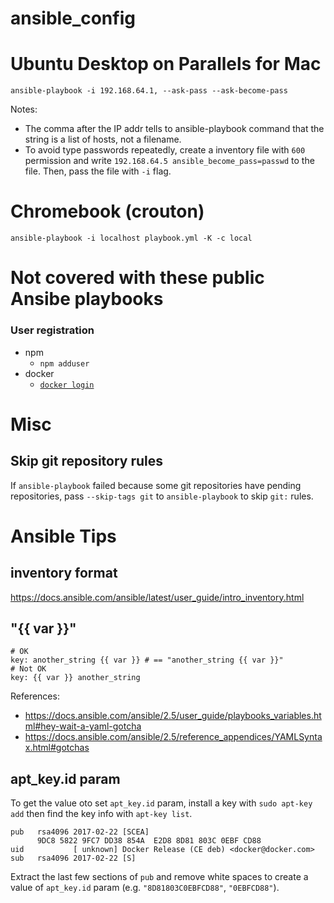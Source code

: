 # ansible_config
# Ubuntu Desktop on Parallels for Mac
```shell
ansible-playbook -i 192.168.64.1, --ask-pass --ask-become-pass
```

Notes:
- The comma after the IP addr tells to ansible-playbook command that the string is a list of hosts, not a filename.
- To avoid type passwords repeatedly, create a inventory file with `600` permission
  and write `192.168.64.5 ansible_become_pass=passwd` to the file.
  Then, pass the file with `-i` flag.

# Chromebook (crouton)
```shell
ansible-playbook -i localhost playbook.yml -K -c local
```

# Not covered with these public Ansibe playbooks
### User registration
- npm
  - `npm adduser`
- docker
  - [`docker login`](https://docs.docker.com/engine/reference/commandline/login/)

# Misc
## Skip git repository rules
If `ansible-playbook` failed because some git repositories have pending repositories,
pass `--skip-tags git` to `ansible-playbook` to skip `git:` rules.

# Ansible Tips
## inventory format
https://docs.ansible.com/ansible/latest/user_guide/intro_inventory.html

## "{{ var }}"

```
# OK
key: another_string {{ var }} # == "another_string {{ var }}"
# Not OK
key: {{ var }} another_string
```

References:
- https://docs.ansible.com/ansible/2.5/user_guide/playbooks_variables.html#hey-wait-a-yaml-gotcha
- https://docs.ansible.com/ansible/2.5/reference_appendices/YAMLSyntax.html#gotchas

## apt_key.id param
To get the value oto set `apt_key.id` param, install a key with `sudo apt-key add` then
find the key info with `apt-key list`.

```
pub   rsa4096 2017-02-22 [SCEA]
      9DC8 5822 9FC7 DD38 854A  E2D8 8D81 803C 0EBF CD88
uid           [ unknown] Docker Release (CE deb) <docker@docker.com>
sub   rsa4096 2017-02-22 [S]
```

Extract the last few sections of `pub` and remove white spaces to create a value of `apt_key.id` param
(e.g. `"8D81803C0EBFCD88"`, `"0EBFCD88"`).
